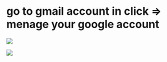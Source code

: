 # go to gmail account in  click => menage your google account #

![](https://www.esofttools.com/blog/wp-content/uploads/2022/06/image-34.png)

![](https://www.technorms.com/assets/click-on-security.png)
